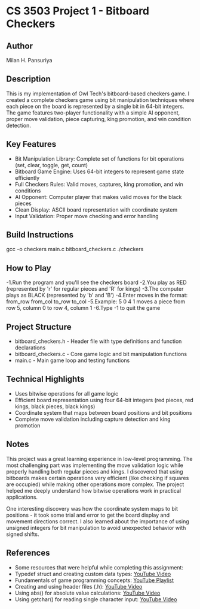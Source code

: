 # CS 3503 Project 1 - Bitboard Checkers

## Author
Milan H. Pansuriya

## Description
This is my implementation of Owl Tech's bitboard-based checkers game. I created a complete checkers game using bit manipulation techniques where each piece on the board is represented by a single bit in 64-bit integers. The game features two-player functionality with a simple AI opponent, proper move validation, piece capturing, king promotion, and win condition detection.

## Key Features
- Bit Manipulation Library: Complete set of functions for bit operations (set, clear, toggle, get, count)
- Bitboard Game Engine: Uses 64-bit integers to represent game state efficiently
- Full Checkers Rules: Valid moves, captures, king promotion, and win conditions
- AI Opponent: Computer player that makes valid moves for the black pieces
- Clean Display: ASCII board representation with coordinate system
- Input Validation: Proper move checking and error handling
  
## Build Instructions
gcc -o checkers main.c bitboard_checkers.c
./checkers

## How to Play
-1.Run the program and you'll see the checkers board
-2.You play as RED (represented by 'r' for regular pieces and 'R' for kings)
-3.The computer plays as BLACK (represented by 'b' and 'B')
-4.Enter moves in the format: from_row from_col to_row to_col
-5.Example: 5 0 4 1 moves a piece from row 5, column 0 to row 4, column 1
-6.Type -1 to quit the game

## Project Structure
- bitboard_checkers.h - Header file with type definitions and function declarations
- bitboard_checkers.c - Core game logic and bit manipulation functions
- main.c - Main game loop and testing functions

## Technical Highlights
- Uses bitwise operations for all game logic
- Efficient board representation using four 64-bit integers (red pieces, red kings, black pieces, black kings)
- Coordinate system that maps between board positions and bit positions
- Complete move validation including capture detection and king promotion

## Notes
This project was a great learning experience in low-level programming. The most challenging part was implementing the move validation logic while properly handling both regular pieces and kings. I discovered that using bitboards makes certain operations very efficient (like checking if squares are occupied) while making other operations more complex. The project helped me deeply understand how bitwise operations work in practical applications.

One interesting discovery was how the coordinate system maps to bit positions - it took some trial and error to get the board display and movement directions correct. I also learned about the importance of using unsigned integers for bit manipulation to avoid unexpected behavior with signed shifts.

## References
- Some resources that were helpful while completing this assignment:
- Typedef struct and creating custom data types: [YouTube Video](https://youtu.be/Bw3sUC6Txus?si=IBjiDffSDi1KDQvO)
- Fundamentals of game programming concepts: [YouTube Playlist](https://youtube.com/playlist?list=PLmN0neTso3Jxh8ZIylk74JpwfiWNI76Cs&si=CwTY65-_tf_sbLnx)
- Creating and using header files (.h): [YouTube Video](https://youtu.be/mR8P0NU-ues?si=GxxLlpFmcC3yzVXr)
- Using abs() for absolute value calculations: [YouTube Video](https://youtu.be/VcEHkVStszM?si=zxfbuP6uaIOkWumO)
- Using getchar() for reading single character input: [YouTube Video](https://youtu.be/TW3yNJU5geg?si=qEePnugtJ3mm1LxZ)
